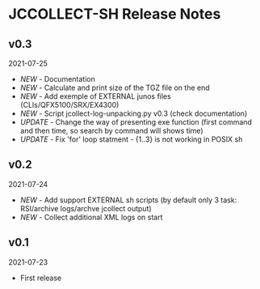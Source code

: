 # JCCOLLECT-SH Release Notes


## v0.3
2021-07-25

* *NEW* - Documentation
* *NEW* - Calculate and print size of the TGZ file on the end
* *NEW* - Add exemple of EXTERNAL junos files (CLIs/QFX5100/SRX/EX4300)
* *NEW* - Script jcollect-log-unpacking.py v0.3 (check documentation)
* *UPDATE* - Change the way of presenting exe function (first command and then time, so search by command will shows time)
* *UPDATE* - Fix 'for' loop statment - {1..3} is not working in POSIX sh

## v0.2
2021-07-24

* *NEW* - Add support EXTERNAL sh scripts (by default only 3 task: RSI/archive logs/archve jcollect output)
* *NEW* - Collect additional XML logs on start

## v0.1
2021-07-23

* First release
